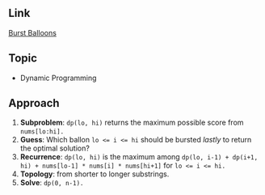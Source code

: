 ## Link
[Burst Balloons](https://leetcode.com/problems/burst-balloons/)

## Topic
* Dynamic Programming

## Approach
1. **Subproblem**: `dp(lo, hi)` returns the maximum possible score from `nums[lo:hi].`
2. **Guess**:  Which ballon `lo <= i <= hi` should be bursted *lastly* to return the optimal solution?
3. **Recurrence**: `dp(lo, hi)` is the maximum among `dp(lo, i-1) + dp(i+1, hi) + nums[lo-1] * nums[i] * nums[hi+1]` for `lo <= i <= hi.`
4. **Topology**: from shorter to longer substrings.
5. **Solve**: `dp(0, n-1).`
   
<!-- ## Note
-->